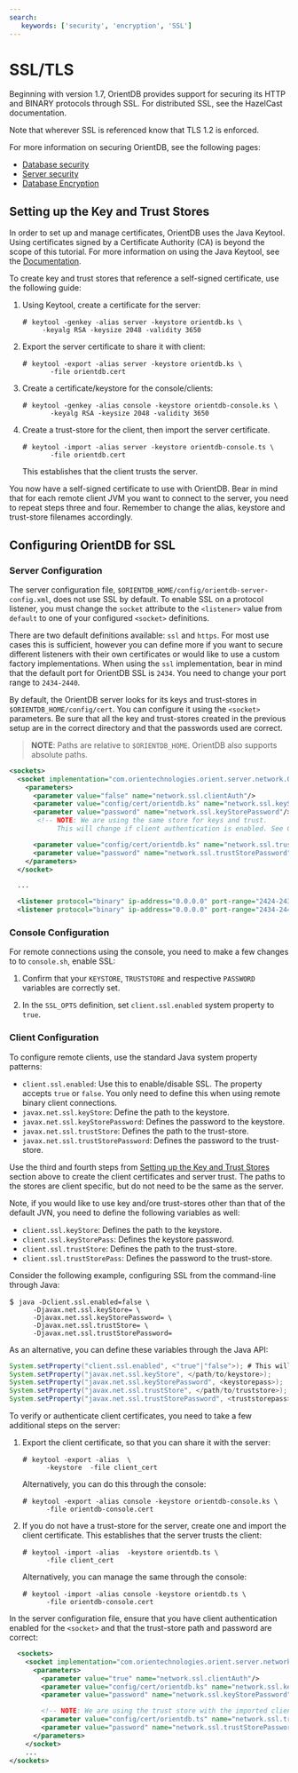 ```yaml
---
search:
   keywords: ['security', 'encryption', 'SSL']
---
```


# SSL/TLS

Beginning with version 1.7, OrientDB provides support for securing its HTTP and BINARY protocols through SSL.  For distributed SSL, see the HazelCast documentation.

Note that wherever SSL is referenced know that TLS 1.2 is enforced.

For more information on securing OrientDB, see the following pages:
- [Database security](Database-Security.md)
- [Server security](Server-Security.md)
- [Database Encryption](Database-Encryption.md)


## Setting up the Key and Trust Stores

In order to set up and manage certificates, OrientDB uses the Java Keytool.  Using certificates signed by a Certificate Authority (CA) is beyond the scope of this tutorial.  For more information on using the Java Keytool, see the [Documentation](http://docs.oracle.com/javase/7/docs/technotes/tools/index.html#security).

To create key and trust stores that reference a self-signed certificate, use the following guide:

1. Using Keytool, create a certificate for the server:

   <pre>
   # <code class="lang-sh userinput">keytool -genkey -alias server -keystore orientdb.ks \
        -keyalg RSA -keysize 2048 -validity 3650</code>
   </pre>

1. Export the server certificate to share it with client:

   <pre>
   # <code class="lang-sh userinput">keytool -export -alias server -keystore orientdb.ks \
	      -file orientdb.cert</code>
   </pre>

1. Create a certificate/keystore for the console/clients:

   <pre>
   # <code class="lang-sh userinput">keytool -genkey -alias console -keystore orientdb-console.ks \
	      -keyalg RSA -keysize 2048 -validity 3650</code>
   </pre>

1. Create a trust-store for the client, then import the server certificate.  

   <pre>
   # <code class="lang-sql userinput">keytool -import -alias server -keystore orientdb-console.ts \
	      -file orientdb.cert</code>
   </pre>

   This establishes that the client trusts the server.

You now have a self-signed certificate to use with OrientDB.  Bear in mind that for each remote client JVM you want to connect to the server, you need to repeat steps three and four.  Remember to change the alias, keystore and trust-store filenames accordingly.


## Configuring OrientDB for SSL


### Server Configuration

The server configuration file, `$ORIENTDB_HOME/config/orientdb-server-config.xml`, does not use SSL by default.  To enable SSL on a protocol listener, you must change the `socket` attribute to the `<listener>` value from `default` to one of your configured `<socket>` definitions.

There are two default definitions available: `ssl` and `https`.  For most use cases this is sufficient, however you can define more if you want to secure different listeners with their own certificates or would like to use a custom factory implementations. When using the `ssl` implementation, bear in mind that the default port for OrientDB SSL is `2434`.  You need to change your port range to `2434-2440`.

By default, the OrientDB server looks for its keys and trust-stores in `$ORIENTDB_HOME/config/cert`.  You can configure it using the `<socket>` parameters.  Be sure that all the key and trust-stores created in the previous setup are in the correct directory and that the passwords used are correct.

>**NOTE**: Paths are relative to `$ORIENTDB_HOME`.  OrientDB also supports absolute paths.

```xml
<sockets>
  <socket implementation="com.orientechnologies.orient.server.network.OServerSSLSocketFactory" name="ssl">
    <parameters>
      <parameter value="false" name="network.ssl.clientAuth"/>
      <parameter value="config/cert/orientdb.ks" name="network.ssl.keyStore"/>
      <parameter value="password" name="network.ssl.keyStorePassword"/>
       <!-- NOTE: We are using the same store for keys and trust.
        	This will change if client authentication is enabled. See Configuring Client section -->

      <parameter value="config/cert/orientdb.ks" name="network.ssl.trustStore"/>
      <parameter value="password" name="network.ssl.trustStorePassword"/>
    </parameters>
  </socket>

  ...

  <listener protocol="binary" ip-address="0.0.0.0" port-range="2424-2430" socket="default"/>
  <listener protocol="binary" ip-address="0.0.0.0" port-range="2434-2440" socket="ssl"/>
```

### Console Configuration

For remote connections using the console, you need to make a few changes to to `console.sh`, enable SSL:

1. Confirm that your `KEYSTORE`, `TRUSTSTORE` and respective `PASSWORD` variables are correctly set.

1. In the `SSL_OPTS` definition, set `client.ssl.enabled` system property to `true`.

### Client Configuration

To configure remote clients, use the standard Java system property patterns:

- `client.ssl.enabled`: Use this to enable/disable SSL.  The property accepts `true` or `false`.  You only need to define this when using remote binary client connections.
- `javax.net.ssl.keyStore`: Define the path to the keystore.
- `javax.net.ssl.keyStorePassword`: Defines the password to the keystore.
- `javax.net.ssl.trustStore`: Defines the path to the trust-store.
- `javax.net.ssl.trustStorePassword`: Defines the password to the trust-store.

Use the third and fourth steps from [Setting up the Key and Trust Stores](Using-SSL-with-OrientDB.md#setting-up-the-key-and-trust-stores) section above to create the client certificates and server trust.  The paths to the stores are client specific, but do not need to be the same as the server.

Note, if you would like to use key and/ore trust-stores other than that of the default JVN, you need to define the following variables as well:

- `client.ssl.keyStore`: Defines the path to the keystore.
- `client.ssl.keyStorePass`: Defines the keystore password.
- `client.ssl.trustStore`: Defines the path to the trust-store.
- `client.ssl.trustStorePass`: Defines the password to the trust-store.

Consider the following example, configuring SSL from the command-line through Java:

<pre>
$ <code class="lang-sh userinput">java -Dclient.ssl.enabled=false \
      -Djavax.net.ssl.keyStore=</path/to/keystore> \
      -Djavax.net.ssl.keyStorePassword=<keystorepass> \  
      -Djavax.net.ssl.trustStore=</path/to/truststore> \
      -Djavax.net.ssl.trustStorePassword=<truststorepass></code>
</pre>

As an alternative, you can define these variables through the Java API:


```java
System.setProperty("client.ssl.enabled", <"true"|"false">); # This will only be needed for remote binary clients
System.setProperty("javax.net.ssl.keyStore", </path/to/keystore>);
System.setProperty("javax.net.ssl.keyStorePassword", <keystorepass>);
System.setProperty("javax.net.ssl.trustStore", </path/to/truststore>);
System.setProperty("javax.net.ssl.trustStorePassword", <truststorepass>);
```

To verify or authenticate client certificates, you need to take a few additional steps on the server:

1. Export the client certificate, so that you can share it with the server:

   <pre>
   # <code class="lang-sh userinput">keytool -export -alias <client_alias> \
         -keystore <client.ks> -file client_cert</code>
   </pre>

   Alternatively, you can do this through the console:

   <pre>
   # <code class="lang-sh userinput">keytool -export -alias console -keystore orientdb-console.ks \
         -file orientdb-console.cert</code>
   </pre>

1. If you do not have a trust-store for the server, create one and import the client certificate.  This establishes that the server trusts the client:

   <pre>
   # <code class="lang-sh userinput">keytool -import -alias <client_alias> -keystore orientdb.ts \
         -file client_cert</code>
   </pre>

    Alternatively, you can manage the same through the console:

   <pre>
   # <code class="lang-sh userinput">keytool -import -alias console -keystore orientdb.ts \ 
         -file orientdb-console.cert</code>
   </pre>

In the server configuration file, ensure that you have client authentication enabled for the `<socket>` and that the trust-store path and password are correct:

```xml
  <sockets>
    <socket implementation="com.orientechnologies.orient.server.network.OServerSSLSocketFactory" name="ssl">
      <parameters>
        <parameter value="true" name="network.ssl.clientAuth"/>
        <parameter value="config/cert/orientdb.ks" name="network.ssl.keyStore"/>
        <parameter value="password" name="network.ssl.keyStorePassword"/>

        <!-- NOTE: We are using the trust store with the imported client cert. You can import as many client as you would like -->
        <parameter value="config/cert/orientdb.ts" name="network.ssl.trustStore"/>
        <parameter value="password" name="network.ssl.trustStorePassword"/>
      </parameters>
    </socket>
    ...
</sockets>
```
